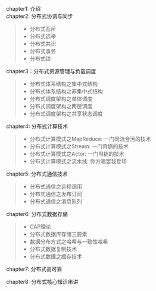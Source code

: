 chapter1: 介绍  
chapter2: 分布式协调与同步  
>+ 分布式互斥
>+ 分布式选举
>+ 分布式共识
>+ 分布式事务
>+ 分布式锁

chapter3：分布式资源管理与负载调度  
>+ 分布式体系结构之集中式结构  
>+ 分布式体系结构之非集中式结构  
>+ 分布式调度架构之单体调度  
>+ 分布式调度架构之两层调度  
>+ 分布式调度架构之共享状态调度  

chapter4: 分布式计算技术    
>+ 分布式计算模式之MapReduce: 一门同流合污的技术  
>+ 分布式计算模式之Stream: 一门背锅的技术  
>+ 分布式计算模式之Actor: 一门甩锅的技术  
>+ 分布式计算模式之流水线: 你方唱罢我登场  

chapter5: 分布式通信技术    
>+ 分布式通信之远程调用
>+ 分布式通信之发布订阅
>+ 分布式通信之消息队列

chapter6: 分布式数据存储    
>+ CAP理论
>+ 分布式数据库存储三要素
>+ 数据分布方式之哈希与一致性哈希
>+ 分布式数据复制技术
>+ 分布式数据之缓存技术

chapter7: 分布式高可靠    

chapter8: 分布式核心知识串讲  